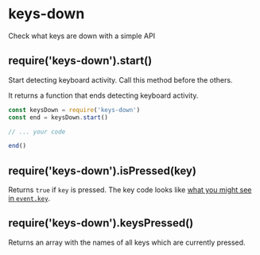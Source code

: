 # keys-down
Check what keys are down with a simple API

## require('keys-down').start()
Start detecting keyboard activity. Call this method before the others.

It returns a function that ends detecting keyboard activity.

```javascript
const keysDown = require('keys-down')
const end = keysDown.start()

// ... your code

end()
```

## require('keys-down').isPressed(key)
Returns `true` if `key` is pressed. The key code looks like [what you might see in `event.key`](https://developer.mozilla.org/en-US/docs/Web/API/KeyboardEvent/key/Key_Values).

## require('keys-down').keysPressed()
Returns an array with the names of all keys which are currently pressed.

